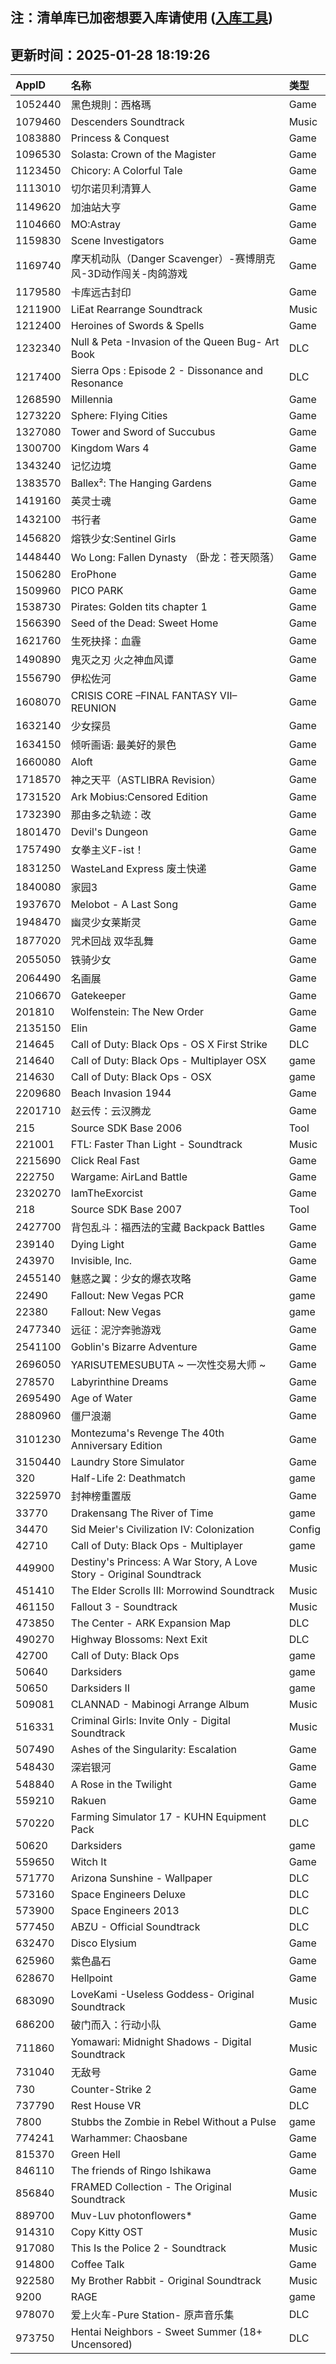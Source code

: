 ## 注：清单库已加密想要入库请使用 ([入库工具](https://github.com/BlankTMing/ManifestAutoUpdate/releases))

## 更新时间：2025-01-28 18:19:26
| AppID | 名称 | 类型  |
| :-------------------- | :----------------------------- | :----------- |
| 1052440 | 黑色規則：西格瑪| Game |
| 1079460 | Descenders Soundtrack| Music |
| 1083880 | Princess & Conquest| Game |
| 1096530 | Solasta: Crown of the Magister| Game |
| 1123450 | Chicory: A Colorful Tale| Game |
| 1113010 | 切尔诺贝利清算人| Game |
| 1149620 | 加油站大亨| Game |
| 1104660 | MO:Astray| Game |
| 1159830 | Scene Investigators| Game |
| 1169740 | 摩天机动队（Danger Scavenger）-赛博朋克风-3D动作闯关-肉鸽游戏| Game |
| 1179580 | 卡库远古封印| Game |
| 1211900 | LiEat Rearrange Soundtrack| Music |
| 1212400 | Heroines of Swords & Spells| Game |
| 1232340 | Null & Peta -Invasion of the Queen Bug- Art Book| DLC |
| 1217400 | Sierra Ops : Episode 2 - Dissonance and Resonance| DLC |
| 1268590 | Millennia| Game |
| 1273220 | Sphere: Flying Cities| Game |
| 1327080 | Tower and Sword of Succubus| Game |
| 1300700 | Kingdom Wars 4| Game |
| 1343240 | 记忆边境| Game |
| 1383570 | Ballex²: The Hanging Gardens| Game |
| 1419160 | 英灵士魂| Game |
| 1432100 | 书行者| Game |
| 1456820 | 熔铁少女:Sentinel Girls | Game |
| 1448440 | Wo Long: Fallen Dynasty （卧龙：苍天陨落）| Game |
| 1506280 | EroPhone| Game |
| 1509960 | PICO PARK| Game |
| 1538730 | Pirates: Golden tits chapter 1| Game |
| 1566390 | Seed of the Dead: Sweet Home| Game |
| 1621760 | 生死抉择：血霾| Game |
| 1490890 | 鬼灭之刃 火之神血风谭| Game |
| 1556790 | 伊松佐河| Game |
| 1608070 | CRISIS CORE –FINAL FANTASY VII– REUNION| Game |
| 1632140 | 少女探员| Game |
| 1634150 | 倾听画语: 最美好的景色| Game |
| 1660080 | Aloft| Game |
| 1718570 | 神之天平（ASTLIBRA Revision）| Game |
| 1731520 | Ark Mobius:Censored Edition| Game |
| 1732390 | 那由多之轨迹：改| Game |
| 1801470 | Devil's Dungeon| Game |
| 1757490 | 女拳主义F-ist！| Game |
| 1831250 | WasteLand Express 废土快递| Game |
| 1840080 | 家园3| Game |
| 1937670 | Melobot - A Last Song| Game |
| 1948470 | 幽灵少女莱斯灵| Game |
| 1877020 | 咒术回战 双华乱舞| Game |
| 2055050 |   铁骑少女| Game |
| 2064490 | 名画展| Game |
| 2106670 | Gatekeeper| Game |
| 201810 | Wolfenstein: The New Order| Game |
| 2135150 | Elin| Game |
| 214645 | Call of Duty: Black Ops - OS X First Strike| DLC |
| 214640 | Call of Duty: Black Ops - Multiplayer OSX| game |
| 214630 | Call of Duty: Black Ops - OSX| game |
| 2209680 | Beach Invasion 1944| Game |
| 2201710 | 赵云传：云汉腾龙| Game |
| 215 | Source SDK Base 2006| Tool |
| 221001 | FTL: Faster Than Light - Soundtrack| Music |
| 2215690 | Click Real Fast| Game |
| 222750 | Wargame: AirLand Battle| Game |
| 2320270 | IamTheExorcist| Game |
| 218 | Source SDK Base 2007| Tool |
| 2427700 | 背包乱斗：福西法的宝藏 Backpack Battles| Game |
| 239140 | Dying Light| Game |
| 243970 | Invisible, Inc.| Game |
| 2455140 | 魅惑之翼：少女的爆衣攻略| Game |
| 22490 | Fallout: New Vegas PCR| game |
| 22380 | Fallout: New Vegas| game |
| 2477340 | 远征：泥泞奔驰游戏| Game |
| 2541100 | Goblin's Bizarre Adventure| Game |
| 2696050 | YARISUTEMESUBUTA ~ 一次性交易大师 ~| Game |
| 278570 | Labyrinthine Dreams| Game |
| 2695490 | Age of Water| Game |
| 2880960 | 僵尸浪潮| Game |
| 3101230 | Montezuma's Revenge The 40th Anniversary Edition| Game |
| 3150440 | Laundry Store Simulator| Game |
| 320 | Half-Life 2: Deathmatch| game |
| 3225970 | 封神榜重置版| Game |
| 33770 | Drakensang The River of Time| game |
| 34470 | Sid Meier's Civilization IV: Colonization| Config |
| 42710 | Call of Duty: Black Ops - Multiplayer| game |
| 449900 | Destiny's Princess: A War Story, A Love Story - Original Soundtrack| Music |
| 451410 | The Elder Scrolls III: Morrowind Soundtrack| Music |
| 461150 | Fallout 3 - Soundtrack| Music |
| 473850 | The Center - ARK Expansion Map| DLC |
| 490270 | Highway Blossoms: Next Exit| DLC |
| 42700 | Call of Duty: Black Ops| game |
| 50640 | Darksiders| game |
| 50650 | Darksiders II| game |
| 509081 | CLANNAD - Mabinogi Arrange Album| Music |
| 516331 | Criminal Girls: Invite Only - Digital Soundtrack| Music |
| 507490 | Ashes of the Singularity: Escalation| Game |
| 548430 | 深岩银河| Game |
| 548840 | A Rose in the Twilight| Game |
| 559210 | Rakuen| Game |
| 570220 | Farming Simulator 17 - KUHN Equipment Pack| DLC |
| 50620 | Darksiders| game |
| 559650 | Witch It| Game |
| 571770 | Arizona Sunshine - Wallpaper| DLC |
| 573160 | Space Engineers Deluxe| DLC |
| 573900 | Space Engineers 2013| DLC |
| 577450 | ABZU - Official Soundtrack| DLC |
| 632470 | Disco Elysium| Game |
| 625960 | 紫色晶石| Game |
| 628670 | Hellpoint| Game |
| 683090 | LoveKami -Useless Goddess- Original Soundtrack| Music |
| 686200 | 破门而入：行动小队| Game |
| 711860 | Yomawari: Midnight Shadows - Digital Soundtrack| Music |
| 731040 | 无敌号| Game |
| 730 | Counter-Strike 2| Game |
| 737790 | Rest House VR| DLC |
| 7800 | Stubbs the Zombie in Rebel Without a Pulse| game |
| 774241 | Warhammer: Chaosbane| Game |
| 815370 | Green Hell| Game |
| 846110 | The friends of Ringo Ishikawa| Game |
| 856840 | FRAMED Collection - The Original Soundtrack| Music |
| 889700 | Muv-Luv photonflowers*| Game |
| 914310 | Copy Kitty OST| Music |
| 917080 | This Is the Police 2 - Soundtrack| Music |
| 914800 | Coffee Talk| Game |
| 922580 | My Brother Rabbit - Original Soundtrack| Music |
| 9200 | RAGE| game |
| 978070 | 爱上火车-Pure Station- 原声音乐集| DLC |
| 973750 | Hentai Neighbors - Sweet Summer (18+ Uncensored)| DLC |
